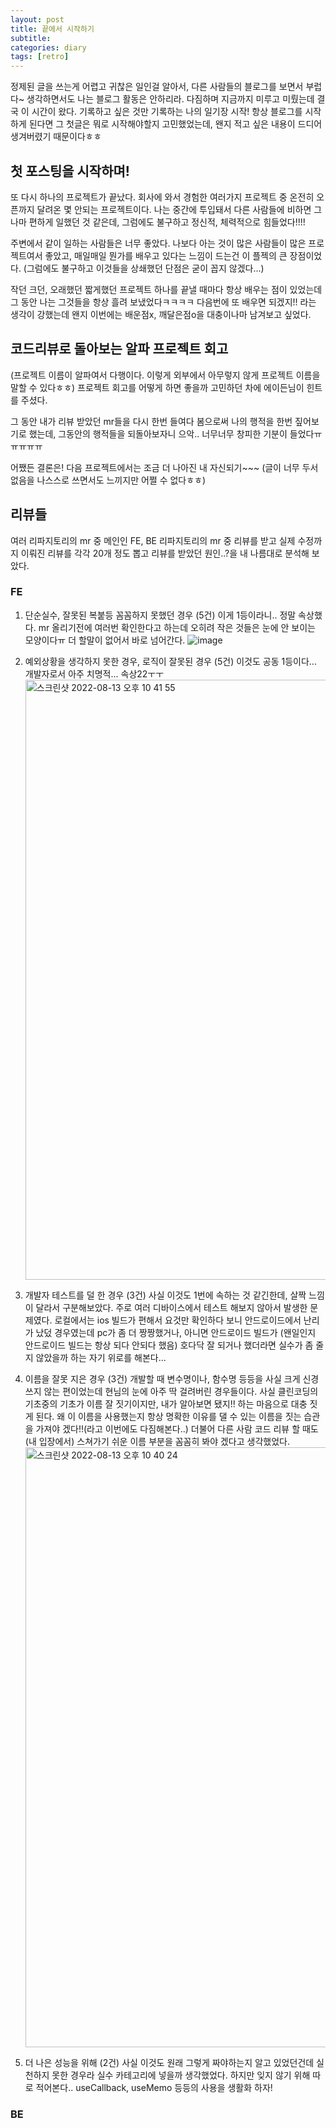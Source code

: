 ```yaml
---
layout: post
title: 끝에서 시작하기
subtitle:
categories: diary
tags: [retro]
---
```


정제된 글을 쓰는게 어렵고 귀찮은 일인걸 알아서, 다른 사람들의 블로그를 보면서 부럽다~ 생각하면서도 나는 블로그 활동은 안하리라. 다짐하며 지금까지 미루고 미뤘는데 결국 이 시간이 왔다. 기록하고 싶은 것만 기록하는 나의 일기장 시작!
항상 블로그를 시작하게 된다면 그 첫글은 뭐로 시작해야할지 고민했었는데,
왠지 적고 싶은 내용이 드디어 생겨버렸기 때문이다ㅎㅎ

## 첫 포스팅을 시작하며!

또 다시 하나의 프로젝트가 끝났다.
회사에 와서 경험한 여러가지 프로젝트 중 온전히 오픈까지 달려온 몇 안되는 프로젝트이다.
나는 중간에 투입돼서 다른 사람들에 비하면 그나마 편하게 일했던 것 같은데,
그럼에도 불구하고 정신적, 체력적으로 힘들었다!!!!

주변에서 같이 일하는 사람들은 너무 좋았다. 나보다 아는 것이 많은 사람들이 많은 프로젝트여서 좋았고, 매일매일 뭔가를 배우고 있다는 느낌이 드는건 이 플젝의 큰 장점이었다. (그럼에도 불구하고 이것들을 상쇄했던 단점은 굳이 꼽지 않겠다...)

작던 크던, 오래했던 짧게했던 프로젝트 하나를 끝낼 때마다 항상 배우는 점이 있었는데
그 동안 나는 그것들을 항상 흘려 보냈었다ㅋㅋㅋㅋ 다음번에 또 배우면 되겠지!! 라는 생각이 강했는데 왠지 이번에는 배운점x, 깨달은점o을 대충이나마 남겨보고 싶었다.

## 코드리뷰로 돌아보는 알파 프로젝트 회고

(프로젝트 이름이 알파여서 다행이다. 이렇게 외부에서 아무렇지 않게 프로젝트 이름을 말할 수 있다ㅎㅎ)
프로젝트 회고를 어떻게 하면 좋을까 고민하던 차에 에이든님이 힌트를 주셨다.

그 동안 내가 리뷰 받았던 mr들을 다시 한번 들여다 봄으로써 나의 행적을 한번 짚어보기로 했는데,
그동안의 행적들을 되돌아보자니 으악.. 너무너무 창피한 기분이 들었다ㅠㅠㅠㅠㅠ

어쨌든 결론은! 다음 프로젝트에서는 조금 더 나아진 내 자신되기~~~
(글이 너무 두서 없음을 나스스로 쓰면서도 느끼지만 어쩔 수 없다ㅎㅎ)

## 리뷰들

여러 리파지토리의 mr 중 메인인 FE, BE 리파지토리의 mr 중 리뷰를 받고 실제 수정까지 이뤄진 리뷰를 각각 20개 정도 뽑고 리뷰를 받았던 원인..?을 내 나름대로 분석해 보았다.

### FE

1. 단순실수, 잘못된 복붙등 꼼꼼하지 못했던 경우 (5건)
   이게 1등이라니.. 정말 속상했다. mr 올리기전에 여러번 확인한다고 하는데 오히려 작은 것들은 눈에 안 보이는 모양이다ㅠ 더 할말이 없어서 바로 넘어간다.
   ![image](https://user-images.githubusercontent.com/47856202/184844091-97d49947-a3d6-4e6b-b6b9-34f518f8acae.png)

2. 예외상황을 생각하지 못한 경우, 로직이 잘못된 경우 (5건)
   이것도 공동 1등이다... 개발자로서 아주 치명적... 속상22ㅜㅜ
   <img width="960" alt="스크린샷 2022-08-13 오후 10 41 55" src="https://user-images.githubusercontent.com/47856202/184844919-28c97e5e-130f-4597-b7e1-5905a2b58c74.png">

3. 개발자 테스트를 덜 한 경우 (3건)
   사실 이것도 1번에 속하는 것 같긴한데, 살짝 느낌이 달라서 구분해보았다.
   주로 여러 디바이스에서 테스트 해보지 않아서 발생한 문제였다.
   로컬에서는 ios 빌드가 편해서 요것만 확인하다 보니 안드로이드에서 난리가 났덨 경우였는데
   pc가 좀 더 짱짱했거나, 아니면 안드로이드 빌드가 (왠일인지 안드로이드 빌드는 항상 되다 안되다 했음) 호다닥 잘 되거나 했더라면 실수가 좀 줄지 않았을까 하는 자기 위로를 해본다...

4. 이름을 잘못 지은 경우 (3건)
   개발할 때 변수명이나, 함수명 등등을 사실 크게 신경 쓰지 않는 편이었는데 현님의 눈에 아주 딱 걸려버린 경우들이다.
   사실 클린코딩의 기초중의 기초가 이름 잘 짓기이지만, 내가 알아보면 됐지!! 하는 마음으로 대충 짓게 된다. 왜 이 이름을 사용했는지 항상 명확한 이유를 댈 수 있는 이름을 짓는 습관을 가져야 겠다!!(라고 이번에도 다짐해본다..)
   더불어 다른 사람 코드 리뷰 할 때도 (내 입장에서) 스쳐가기 쉬운 이름 부분을 꼼꼼히 봐야 겠다고 생각했었다.
   <img width="960" alt="스크린샷 2022-08-13 오후 10 40 24" src="https://user-images.githubusercontent.com/47856202/184845385-0f3da8b5-7b3b-4220-833e-9f49d6343748.png">

5. 더 나은 성능을 위해 (2건)
   사실 이것도 원래 그렇게 짜야하는지 알고 있었던건데 실천하지 못한 경우라 실수 카테고리에 넣을까 생각했었다. 하지만 잊지 않기 위해 따로 적어본다.. useCallback, useMemo 등등의 사용을 생활화 하자!

### BE
